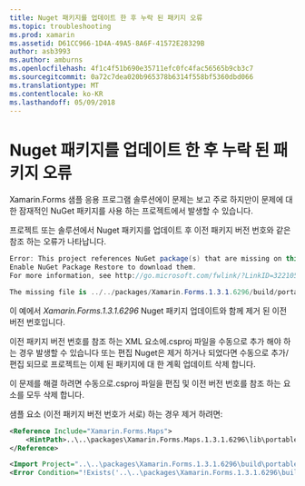 ```yaml
---
title: Nuget 패키지를 업데이트 한 후 누락 된 패키지 오류
ms.topic: troubleshooting
ms.prod: xamarin
ms.assetid: D61CC966-1D4A-49A5-8A6F-41572E28329B
author: asb3993
ms.author: amburns
ms.openlocfilehash: 4f1c4f51b690e35711efc0fc4fac56565b9cb3c7
ms.sourcegitcommit: 0a72c7dea020b965378b6314f558bf5360dbd066
ms.translationtype: MT
ms.contentlocale: ko-KR
ms.lasthandoff: 05/09/2018
---
```

# <a name="missing-packages-error-after-updating-nuget-packages"></a>Nuget 패키지를 업데이트 한 후 누락 된 패키지 오류

Xamarin.Forms 샘플 응용 프로그램 솔루션에이 문제는 보고 주로 하지만이 문제에 대 한 잠재적인 NuGet 패키지를 사용 하는 프로젝트에서 발생할 수 있습니다. 

프로젝트 또는 솔루션에서 Nuget 패키지를 업데이트 후 이전 패키지 버전 번호와 같은 참조 하는 오류가 나타납니다.

```csharp
Error: This project references NuGet package(s) that are missing on this computer.
Enable NuGet Package Restore to download them.  
For more information, see http://go.microsoft.com/fwlink/?LinkID=322105

The missing file is ../../packages/Xamarin.Forms.1.3.1.6296/build/portable-win+net45+wp80+MonoAndroid10+MonoTouch10+Xamarin.iOS10/Xamarin.Forms.targets. (FormsGallery)

```

이 예에서 *Xamarin.Forms.1.3.1.6296* Nuget 패키지 업데이트와 함께 제거 된 이전 버전 번호입니다.

이전 패키지 버전 번호를 참조 하는 XML 요소에.csproj 파일을 수동으로 추가 해야 하는 경우 발생할 수 있습니다 또는 편집 Nuget은 제거 하거나 되었다면 수동으로 추가/편집 되므로 프로젝트는 이제 된 패키지에 대 한 계획 업데이트 삭제 합니다. 

이 문제를 해결 하려면 수동으로.csproj 파일을 편집 및 이전 버전 번호를 참조 하는 요소를 모두 삭제 합니다. 

샘플 요소 (이전 패키지 버전 번호가 서로) 하는 경우 제거 하려면:

```xml
<Reference Include="Xamarin.Forms.Maps">
    <HintPath>..\..\packages\Xamarin.Forms.Maps.1.3.1.6296\lib\portable-win+net45+wp80+MonoAndroid10+MonoTouch10+Xamarin.iOS10\Xamarin.Forms.Maps.dll</HintPath>
</Reference>

<Import Project="..\..\packages\Xamarin.Forms.1.3.1.6296\build\portable-win+net45+wp80+MonoAndroid10+MonoTouch10+Xamarin.iOS10\Xamarin.Forms.targets" Condition="Exists('..\..\packages\Xamarin.Forms.1.3.1.6296\build\portable-win+net45+wp80+MonoAndroid10+MonoTouch10+Xamarin.iOS10\Xamarin.Forms.targets')" />
<Error Condition="!Exists('..\..\packages\Xamarin.Forms.1.3.1.6296\build\portable-win+net45+wp80+MonoAndroid10+MonoTouch10+Xamarin.iOS10\Xamarin.Forms.targets')" Text="$([System.String]::Format('$(ErrorText)', '..\..\packages\Xamarin.Forms.1.3.1.6296\build\portable-win+net45+wp80+MonoAndroid10+MonoTouch10+Xamarin.iOS10\Xamarin.Forms.targets'))" />

```

